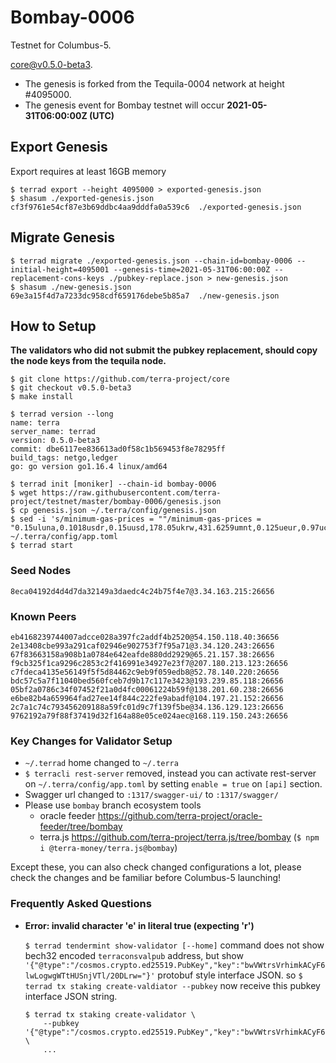 # Bombay-0006

Testnet for Columbus-5.

[core@v0.5.0-beta3](https://github.com/terra-project/core/releases/v0.5.0-beta3).

- The genesis is forked from the Tequila-0004 network at height #4095000.
- The genesis event for Bombay testnet will occur **2021-05-31T06:00:00Z (UTC)**

## Export Genesis
Export requires at least 16GB memory
```shell
$ terrad export --height 4095000 > exported-genesis.json
$ shasum ./exported-genesis.json
cf3f9761e54cf87e3b69ddbc4aa9dddfa0a539c6  ./exported-genesis.json
```

## Migrate Genesis
```shell
$ terrad migrate ./exported-genesis.json --chain-id=bombay-0006 --initial-height=4095001 --genesis-time=2021-05-31T06:00:00Z --replacement-cons-keys ./pubkey-replace.json > new-genesis.json
$ shasum ./new-genesis.json
69e3a15f4d7a7233dc958cdf659176debe5b85a7  ./new-genesis.json
```

## How to Setup
**The validators who did not submit the pubkey replacement, should copy the node keys from the tequila node.**

```shell
$ git clone https://github.com/terra-project/core
$ git checkout v0.5.0-beta3
$ make install

$ terrad version --long
name: terra
server_name: terrad
version: 0.5.0-beta3
commit: dbe6117ee836613ad0f58c1b569453f8e78295ff
build_tags: netgo,ledger
go: go version go1.16.4 linux/amd64

$ terrad init [moniker] --chain-id bombay-0006
$ wget https://raw.githubusercontent.com/terra-project/testnet/master/bombay-0006/genesis.json
$ cp genesis.json ~/.terra/config/genesis.json
$ sed -i 's/minimum-gas-prices = ""/minimum-gas-prices = "0.15uluna,0.1018usdr,0.15uusd,178.05ukrw,431.6259umnt,0.125ueur,0.97ucny,16.0ujpy,0.11ugbp,11.0uinr,0.19ucad,0.13uchf,0.19uaud,0.2usgd,4.62uthb,1.25usek,1.164uhkd"/g' ~/.terra/config/app.toml
$ terrad start
```

### Seed Nodes
```
8eca04192d4d4d7da32149a3daedc4c24b75f4e7@3.34.163.215:26656
```

### Known Peers
```
eb4168239744007adcce028a397fc2addf4b2520@54.150.118.40:36656
2e13408cbe993a291caf02946e902753f7f95a71@3.34.120.243:26656
67f83663158a908b1a0784e642eafde880dd2929@65.21.157.38:26656
f9cb325f1ca9296c2853c2f416991e34927e23f7@207.180.213.123:26656
c7fdeca4135e56149f5f5d84462c9eb9f059edb8@52.78.140.220:26656
bdc57c5a7f11040bed560fceb7d9b17c117e3423@193.239.85.118:26656
05bf2a0786c34f07452f21a0d4fc00061224b59f@138.201.60.238:26656
e6be82b4a659964fad27ee14f844c222fe9abadf@104.197.21.152:26656 
2c7a1c74c793456209188a59fc01d9c7f139f5be@34.136.129.123:26656
9762192a79f88f37419d32f164a88e05ce024aec@168.119.150.243:26656
```

### Key Changes for Validator Setup
* `~/.terrad` home changed to `~/.terra`
* `$ terracli rest-server` removed, instead you can activate rest-server on `~/.terra/config/app.toml` by setting `enable = true` on `[api]` section.
* Swagger url changed to `:1317/swagger-ui/` to `:1317/swagger/`
* Please use `bombay` branch ecosystem tools
   - oracle feeder https://github.com/terra-project/oracle-feeder/tree/bombay 
   - terra.js https://github.com/terra-project/terra.js/tree/bombay (`$ npm i @terra-money/terra.js@bombay`)


Except these, you can also check changed configurations a lot, please check the changes and be familiar before Columbus-5 launching!


### Frequently Asked Questions
* **Error: invalid character 'e' in literal true (expecting 'r')**

   `$ terrad tendermint show-validator [--home]` command does not show bech32 encoded `terraconsvalpub` address, but show `'{"@type":"/cosmos.crypto.ed25519.PubKey","key":"bwVWtrsVrhimkACyF6lwLogwgWTtHUSnjVTl/20DLrw="}'` protobuf style interface JSON. so `$ terrad tx staking create-valdiator --pubkey` now receive this pubkey interface JSON string.
   ```
   $ terrad tx staking create-validator \
       --pubkey '{"@type":"/cosmos.crypto.ed25519.PubKey","key":"bwVWtrsVrhimkACyF6lwLogwgWTtHUSnjVTl/20DLrw="}' \
       ...
   ```

